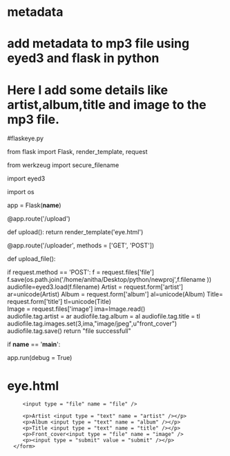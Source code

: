 # metadata
# add metadata to mp3 file using eyed3 and flask in python
# Here I add some details like artist,album,title and image to the mp3 file.

#flaskeye.py


from flask import Flask, render_template, request

from werkzeug import secure_filename

import eyed3

import os

app = Flask(__name__)

@app.route('/upload')

def upload():
   return render_template('eye.html')
	
@app.route('/uploader', methods = ['GET', 'POST'])

def upload_file():

  if request.method == 'POST':
      f = request.files['file']
      f.save(os.path.join('/home/anitha/Desktop/python/newproj',f.filename ))
      audiofile=eyed3.load(f.filename)
      Artist = request.form['artist']
      ar=unicode(Artist)
      Album = request.form['album']
      al=unicode(Album)
      Title= request.form['title']
      tl=unicode(Title)    
      Image = request.files['image']
      ima=Image.read()      
      audiofile.tag.artist = ar
      audiofile.tag.album = al
      audiofile.tag.title = tl
      audiofile.tag.images.set(3,ima,"image/jpeg",u"front_cover")  
      audiofile.tag.save()
      return "file successfull"
		
if __name__ == '__main__':
   
   app.run(debug = True)




# eye.html

<html>
   <body>
      <form action = "http://localhost:5000/uploader" method = "POST" enctype = "multipart/form-data">

         <input type = "file" name = "file" />
         
         <p>Artist <input type = "text" name = "artist" /></p>
         <p>Album <input type = "text" name = "album" /></p>
         <p>Title <input type = "text" name = "title" /></p>
         <p>Front_cover<input type = "file" name = "image" />
         <p><input type = "submit" value = "submit" /></p>
      </form>
   </body>
</html>
